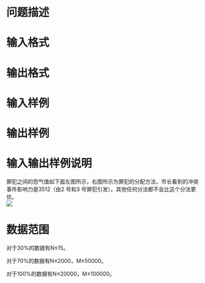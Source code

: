 

# 问题描述



# 输入格式



# 输出格式



# 输入样例



# 输出样例



# 输入输出样例说明


罪犯之间的怨气值如下面左图所示，右图所示为罪犯的分配方法，市长看到的冲突事件影响力是3512（由2 号和3 号罪犯引发）。其他任何分法都不会比这个分法更优。<br/>
<img src="http://cdnv2.luogu.org/upload/pic/298.png"/> 

# 数据范围


<p>
对于30%的数据有N≤15。
</p>
<p>
对于70%的数据有N≤2000，M≤50000。
</p>
<p>
对于100%的数据有N≤20000，M≤100000。
</p>
